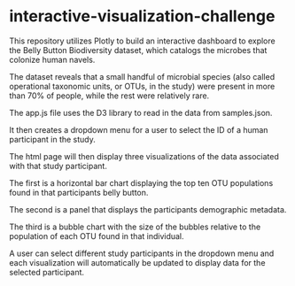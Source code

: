 # interactive-visualization-challenge

This repository utilizes Plotly to  build an interactive dashboard to explore the Belly Button Biodiversity dataset, which catalogs the microbes that colonize human navels.

The dataset reveals that a small handful of microbial species (also called operational taxonomic units, or OTUs, in the study) were present in more than 70% of people, while the rest were relatively rare.

The app.js file uses the D3 library to read in the data from samples.json.

It then creates a dropdown menu for a user to select the ID of a human participant in the study.

The html page will then display three visualizations of the data associated with that study participant.

The first is a horizontal bar chart displaying the top ten OTU populations found in that participants belly button.

The second is a panel that displays the participants demographic metadata.

The third is a bubble chart with the size of the bubbles relative to the population of each OTU found in that individual.

A user can select different study participants in the dropdown menu and each visualization will automatically be updated to display data for the selected participant.
